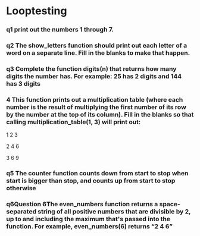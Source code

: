 # Looptesting
 ### q1 print out the numbers 1 through 7.

 ### q2 The show_letters function should print out each letter of a word on a separate line. Fill in the blanks to make that happen.

 ### q3 Complete the function digits(n) that returns how many digits the number has. For example: 25 has 2 digits and 144 has 3 digits


### 4 This function prints out a multiplication table (where each number is the result of multiplying the first number of its row by the number at the top of its column). Fill in the blanks so that calling multiplication_table(1, 3) will print out:

1 2 3 

2 4 6 

3 6 9


### q5 The counter function counts down from start to stop when start is bigger than stop, and counts up from start to stop otherwise


### q6Question 6The even_numbers function returns a space-separated string of all positive numbers that are divisible by 2, up to and including the maximum that's passed into the function. For example, even_numbers(6) returns “2 4 6”